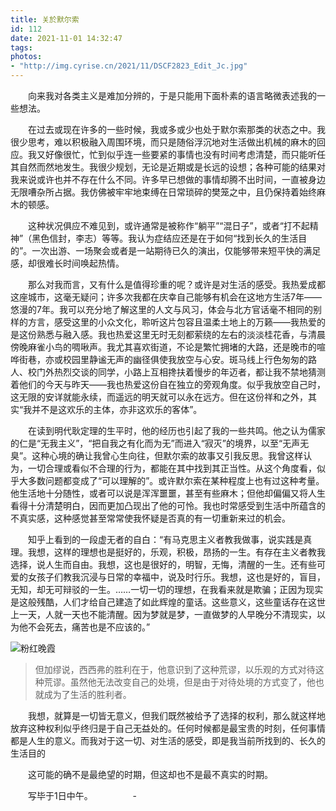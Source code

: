 ```yaml
---
title: 关於默尔索
id: 112
date: 2021-11-01 14:32:47
tags:
photos:
- "http://img.cyrise.cn/2021/11/DSCF2823_Edit_Jc.jpg"
---
```


　　向来我对各类主义是难加分辨的，于是只能用下面朴素的语言略微表述我的一些想法。

　　在过去或现在许多的一些时候，我或多或少也处于默尔索那类的状态之中。我很少思考，难以积极融入周围环境，而只是随俗浮沉地对生活做出机械的麻木的回应。我又好像很忙，忙到似乎连一些要紧的事情也没有时间考虑清楚，而只能听任其自然而然地发生。我很少规划，无论是近期或是长远的设想；各种可能的结果对我来说或许也并不存在什么不同。许多早已想做的事情却腾不出时间，一直被身边无限嘈杂所占据。我仿佛被牢牢地束缚在日常琐碎的樊笼之中，且仍保持着始终麻木的顿感。

　　这种状况俱应不难见到，或许通常是被称作“躺平”“混日子”，或者“打不起精神”（黑色信封，李志）等等。我认为症结应还是在于如何“找到长久的生活目的”。一次出游、一场聚会或者是一站期待已久的演出，仅能够带来短平快的满足感，却很难长时间唤起热情。

　　那么对我而言，又有什么是值得珍重的呢？或许是对生活的感受。我热爱成都这座城市，这毫无疑问；许多次我都在庆幸自己能够有机会在这地方生活7年——悠漫的7年。我可以充分地了解这里的人文与风习，体会与北方官话毫不相同的别样的方言，感受这里的小众文化，聆听这片包容且温柔土地上的万籁——我热爱的是这份熟悉与融入感。我也热爱这里无时无刻都萦绕的左右的淡淡桂花香，与清晨傍晚麻雀小鸟的啁啾声。我尤其喜欢街道，不论是繁忙拥堵的大路，还是晚市的喧哗街巷，亦或校园里静谧无声的幽径俱使我放空与心安。斑马线上行色匆匆的路人、校门外热烈交谈的同学，小路上互相搀扶着慢步的年迈者，都让我不禁地猜测着他们的今天与昨天——我也热爱这份自在独立的旁观角度。似乎我放空自己时，这无限的安详就能永续，而遥远的明天就可以永在远方。但在这份祥和之外，其实“我并不是这欢乐的主体，亦非这欢乐的客体”。

　　在读到明代耿定理的生平时，他的经历也引起了我的一些共鸣。他之认为儒家的仁是“无我主义”，“把自我之有化而为无”而进入“寂灭”的境界，以至“无声无臭”。这种心境的确让我曾心生向往，但默尔索的故事又引我反思。我曾这样认为，一切合理或看似不合理的行为，都能在其中找到其正当性。从这个角度看，似乎大多数问题都变成了“可以理解的”。或许默尔索在某种程度上也有过这种考量。他生活地十分随性，或者可以说是浑浑噩噩，甚至有些麻木；但他却偏偏又将人生看得十分清楚明白，因而更加凸现出了他的可怜。我也时常感受到生活中所蕴含的不真实感，这种感觉甚至常常使我怀疑是否真的有一切重新来过的机会。

　　知乎上看到的一段虚无者的自白：“有马克思主义者教我做事，说实践是真理。我想，这样的理想也是挺好的，乐观，积极，昂扬的一生。有存在主义者教我选择，说人生而自由。我想，这也是很好的，明智，无悔，清醒的一生。还有些可爱的女孩子们教我沉浸与日常的幸福中，说及时行乐。我想，这也是好的，盲目，无知，却无可辩驳的一生。……一切一切的理想，在我看来就是欺骗；正因为现实是这般残酷，人们才给自己建造了如此辉煌的童话。这些意义，这些童话存在这世上一天，人就一天也不能清醒。因为梦就是梦，一直做梦的人早晚分不清现实，以为他不会死去，痛苦也是不应该的。”

![粉红晚霞](http://img.cyrise.cn/2021/11/DSCF2935_Edit.jpg)


>但加缪说，西西弗的胜利在于，他意识到了这种荒谬，以乐观的方式对待这种荒谬。虽然他无法改变自己的处境，但是由于对待处境的方式变了，他也就成为了生活的胜利者。

　　我想，就算是一切皆无意义，但我们既然被给予了选择的权利，那么就这样地放弃这种权利似乎终归是于自己无益处的。任何时候都是最宝贵的时刻，任何事情都是人生的意义。而我对于这一切、对生活的感受，即是我当前所找到的、长久的生活目的

　　这可能的确不是最绝望的时期，但这却也不是最不真实的时期。

　　写毕于1日中午。
　　
　　-